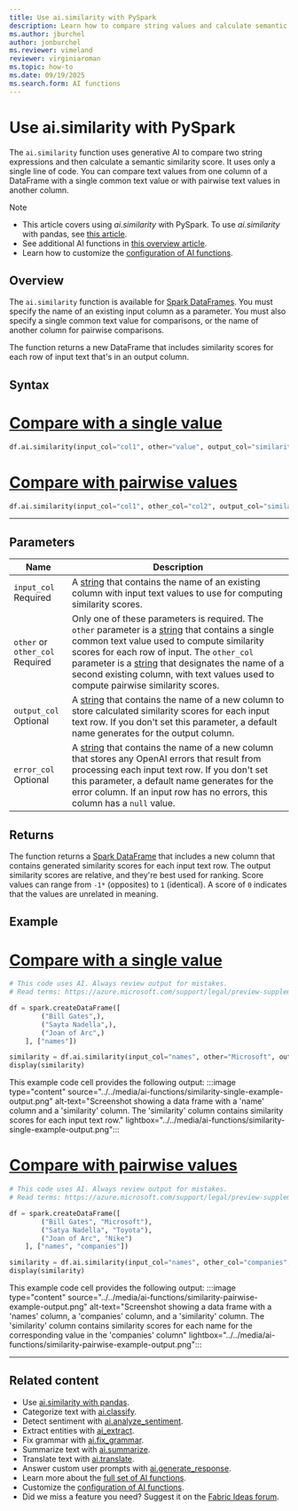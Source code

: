 ```yaml
---
title: Use ai.similarity with PySpark
description: Learn how to compare string values and calculate semantic similarity scores by using the ai.similarity function with PySpark.
ms.author: jburchel
author: jonburchel
ms.reviewer: vimeland
reviewer: virginiaroman
ms.topic: how-to
ms.date: 09/19/2025
ms.search.form: AI functions
---
```


# Use ai.similarity with PySpark


The `ai.similarity` function uses generative AI to compare two string expressions and then calculate a semantic similarity score. It uses only a single line of code. You can compare text values from one column of a DataFrame with a single common text value or with pairwise text values in another column.

> [!NOTE]
> - This article covers using *ai.similarity* with PySpark. To use *ai.similarity* with pandas, see [this article](../pandas/similarity.md).
> - See additional AI functions in [this overview article](../overview.md).
> - Learn how to customize the [configuration of AI functions](./configuration.md).

## Overview

The `ai.similarity` function is available for [Spark DataFrames](https://spark.apache.org/docs/latest/api/python/reference/pyspark.sql/dataframe.html). You must specify the name of an existing input column as a parameter. You must also specify a single common text value for comparisons, or the name of another column for pairwise comparisons.

The function returns a new DataFrame that includes similarity scores for each row of input text that's in an output column.

## Syntax

# [Compare with a single value](#tab/similarity-single)

```python
df.ai.similarity(input_col="col1", other="value", output_col="similarity")
```

# [Compare with pairwise values](#tab/similarity-pairwise)

```python
df.ai.similarity(input_col="col1", other_col="col2", output_col="similarity")
```

---

## Parameters

| Name | Description |
|---|---|
| `input_col` <br> Required | A [string](https://spark.apache.org/docs/latest/api/python/reference/pyspark.sql/api/pyspark.sql.types.StringType.html) that contains the name of an existing column with input text values to use for computing similarity scores. |
| `other` or `other_col` <br> Required | Only one of these parameters is required. The `other` parameter is a [string](https://spark.apache.org/docs/latest/api/python/reference/pyspark.sql/api/pyspark.sql.types.StringType.html) that contains a single common text value used to compute similarity scores for each row of input. The `other_col` parameter is a [string](https://spark.apache.org/docs/latest/api/python/reference/pyspark.sql/api/pyspark.sql.types.StringType.html) that designates the name of a second existing column, with text values used to compute pairwise similarity scores. |
| `output_col` <br> Optional | A [string](https://spark.apache.org/docs/latest/api/python/reference/pyspark.sql/api/pyspark.sql.types.StringType.html) that contains the name of a new column to store calculated similarity scores for each input text row. If you don't set this parameter, a default name generates for the output column. |
| `error_col` <br> Optional | A [string](https://spark.apache.org/docs/latest/api/python/reference/pyspark.sql/api/pyspark.sql.types.StringType.html) that contains the name of a new column that stores any OpenAI errors that result from processing each input text row. If you don't set this parameter, a default name generates for the error column. If an input row has no errors, this column has a `null` value. |

## Returns

The function returns a [Spark DataFrame](https://spark.apache.org/docs/latest/api/python/reference/pyspark.sql/dataframe.html) that includes a new column that contains generated similarity scores for each input text row. The output similarity scores are relative, and they're best used for ranking. Score values can range from `-1*` (opposites) to `1` (identical). A score of `0` indicates that the values are unrelated in meaning.

## Example

# [Compare with a single value](#tab/similarity-single)

```python
# This code uses AI. Always review output for mistakes. 
# Read terms: https://azure.microsoft.com/support/legal/preview-supplemental-terms/.

df = spark.createDataFrame([
        ("Bill Gates",), 
        ("Sayta Nadella",), 
        ("Joan of Arc",) 
    ], ["names"])

similarity = df.ai.similarity(input_col="names", other="Microsoft", output_col="similarity")
display(similarity)
```

This example code cell provides the following output:
:::image type="content" source="../../media/ai-functions/similarity-single-example-output.png" alt-text="Screenshot showing a data frame with a 'name' column and a 'similarity' column. The 'similarity' column contains similarity scores for each input text row." lightbox="../../media/ai-functions/similarity-single-example-output.png":::

# [Compare with pairwise values](#tab/similarity-pairwise)

```python
# This code uses AI. Always review output for mistakes. 
# Read terms: https://azure.microsoft.com/support/legal/preview-supplemental-terms/.

df = spark.createDataFrame([
        ("Bill Gates", "Microsoft"), 
        ("Satya Nadella", "Toyota"), 
        ("Joan of Arc", "Nike")
    ], ["names", "companies"])

similarity = df.ai.similarity(input_col="names", other_col="companies", output_col="similarity")
display(similarity)
```

This example code cell provides the following output:
:::image type="content" source="../../media/ai-functions/similarity-pairwise-example-output.png" alt-text="Screenshot showing a data frame with a 'names' column, a 'companies' column, and a 'similarity' column. The 'similarity' column contains similarity scores for each name  for the corresponding value in the 'companies' column" lightbox="../../media/ai-functions/similarity-pairwise-example-output.png":::

---

## Related content

- Use [ai.similarity with pandas](../pandas/similarity.md).
- Categorize text with [ai.classify](./classify.md).
- Detect sentiment with [ai.analyze_sentiment](./analyze-sentiment.md).
- Extract entities with [ai_extract](./extract.md).
- Fix grammar with [ai.fix_grammar](./fix-grammar.md).
- Summarize text with [ai.summarize](./summarize.md).
- Translate text with [ai.translate](./translate.md).
- Answer custom user prompts with [ai.generate_response](./generate-response.md).
- Learn more about the [full set of AI functions](./overview.md).
- Customize the [configuration of AI functions](./configuration.md).
- Did we miss a feature you need? Suggest it on the [Fabric Ideas forum](https://ideas.fabric.microsoft.com/).
